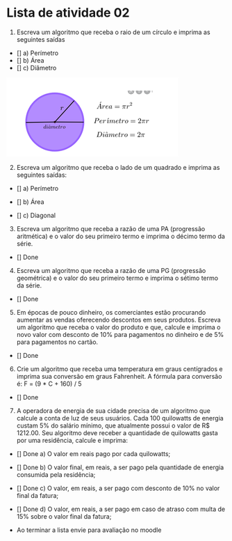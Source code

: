 # Lista de atividade 02

1. Escreva um algoritmo que receba o raio de um círculo e imprima as seguintes saídas

- [] a) Perímetro
- [] b) Área
- [] c) Diâmetro

![atividade 1 - lista 2 ](doc\img\list-02-exer01.png)

2. Escreva um algoritmo que receba o lado de um quadrado e imprima as seguintes saídas:

- [] a) Perímetro

- [] b) Área

- [] c) Diagonal

3. Escreva um algoritmo que receba a razão de uma PA (progressão aritmética) e o valor do seu primeiro termo e imprima o décimo termo da série.

- [] Done

4. Escreva um algoritmo que receba a razão de uma PG (progressão geométrica) e o valor do seu primeiro termo e imprima o sétimo termo da série.

- [] Done

5. Em épocas de pouco dinheiro, os comerciantes estão procurando aumentar as vendas oferecendo descontos em seus produtos. Escreva um algoritmo que receba o valor do produto e que, calcule e imprima o novo valor com desconto de 10% para pagamentos no dinheiro e de 5% para pagamentos no cartão.

- [] Done

6. Crie um algoritmo que receba uma temperatura em graus centígrados e imprima sua conversão em graus Fahrenheit. A fórmula para conversão é: F = (9 \* C + 160) / 5

- [] Done

7. A operadora de energia de sua cidade precisa de um algoritmo que calcule a conta de luz de seus usuários. Cada 100 quilowatts de energia custam 5% do salário mínimo, que atualmente possui o valor de R$ 1212.00. Seu algoritmo deve receber a quantidade de quilowatts gasta por uma residência, calcule e imprima:

- [] Done a) O valor em reais pago por cada quilowatts;

- [] Done b) O valor final, em reais, a ser pago pela quantidade de energia consumida pela residência;

- [] Done c) O valor, em reais, a ser pago com desconto de 10% no valor final da fatura;

- [] Done d) O valor, em reais, a ser pago em caso de atraso com multa de 15% sobre o valor final da fatura;

- Ao terminar a lista envie para avaliação no moodle
